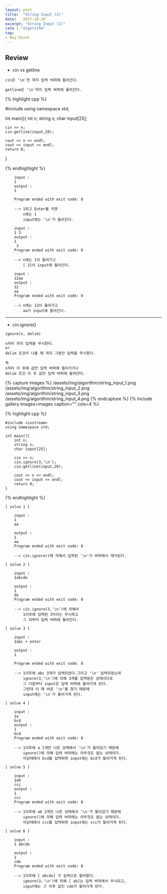 ```yaml
---
layout: post
title:  "String Input (2)"
date:   2017-10-20
excerpt: "String Input (2)"
cate : "algorithm"
tag:
- Key Point
---
```


## Review

* cin vs getline

```
cin은 '\n'전 까지 입력 버퍼에 들어간다.

getline은 '\n'까지 입력 버퍼에 들어간다.
```

{% highlight cpp %}

#include <iostream>
using namespace std;

int main(){
    int n;
    string s;
    char input[25];
    
    cin >> n;
    cin.getline(input,20);
    
    cout << n << endl;
    cout << input << endl;
    return 0;
}


{% endhighlight %}

```
    input : 
    1
    output : 
    1
     
    Program ended with exit code: 0

    --> 1하고 Enter를 치면 
        n에는 1
        input에는 '\n'가 들어간다.
```

```
    input :
    1 3
    output : 
    1
     3
    Program ended with exit code: 0

    --> n에는 1이 들어가고 
        [ 3]이 input에 들어간다.
```

```
    input : 
    12aa
    output : 
    12
    aa
    Program ended with exit code: 0

    --> n에는 12이 들어가고 
        aa가 input에 들어간다.

```     
 
 ---


 * cin.ignore()

```
ignore(n, delim)

n자리 까지 입력을 무시한다.
or
delim 조건이 나올 때 까지 그동안 입력을 무시한다.

즉
n자리 이 후에 값만 입력 버퍼에 들어가거나
delim 조건 이 후 값만 입력 버퍼에 들어간다.
```
    

{% capture images %}
    /assets/img/algorithm/string_input_1.png
    /assets/img/algorithm/string_input_2.png
    /assets/img/algorithm/string_input_3.png
    /assets/img/algorithm/string_input_4.png
{% endcapture %}
{% include gallery images=images caption="" cols=4 %}

 {% highlight cpp %}

    #include <iostream>
    using namespace std;

    int main(){
        int n;
        string s;
        char input[25];
        
        cin >> n;
        cin.ignore(3,'\n');
        cin.getline(input,20);
        
        cout << n << endl;
        cout << input << endl;
        return 0;
    }


{% endhighlight %}

```
[ solve 1 ]

    input : 
    1
    aa
    
    output : 
    1
    aa
    Program ended with exit code: 0

    --> cin.ignore()에 의해서 입력된 '\n'가 버퍼에서 제거된다.
```

```
[ solve 2 ]

    input : 
    1abcde
    
    output : 
    1
    de
    Program ended with exit code: 0

    --> cin.ignore(3,'\n')에 의해서 
        1이후에 입력된 3자리는 무시하고 
        그 뒤부터 입력 버퍼에 들어간다.
```

```
[ solve 3 ]

    input : 
    1abc + enter
    
    output : 
    1
    
    Program ended with exit code: 0

    --> 1이후에 abc 3개가 입력되었다.그리고 '\n' 입력되었는데
        ignore(3,'\n')에 의해 3개를 입력받은 상태이므로
        그 다음부터 input은 입력 버퍼에 들어가게 된다.
        그런데 이 때 바로 '\n'를 쳤기 때문에
        input에는 '\n'가 들어가게 된다.
```

```
[ solve 4 ]

    input : 
    1a
    bcd
    output : 
    1
    bcd
    Program ended with exit code: 0

    --> 1이후에 a 1개만 나온 상태에서 '\n'가 들어갔기 때문에
        ignore()에 의해 입력 버퍼에는 아무것도 없는 상태이다.
        이상태에서 bcd를 입력하면 input에는 bcd가 들어가게 된다.
```

```
[ solve 5 ]

    input : 
    1ab
    ccc
    output : 
    1
    ccc
    Program ended with exit code: 0

    --> 1이후에 ab 2개만 나온 상태에서 '\n'가 들어갔기 때문에
        ignore()에 의해 입력 버퍼에는 아무것도 없는 상태이다.
        이상태에서 ccc를 입력하면 input에는 ccc가 들어가게 된다.
```

```
[ solve 6 ]

    input : 
    1 abcde

    output : 
    1
    cde
    Program ended with exit code: 0

    --> 1이후에 [ abcde] 가 입력으로 들어왔다.
        ignore(3,'\n')에 의해 [ ab]는 입력 버퍼에서 무시되고,
        input에는 그 이후 값인 cde가 들어가게 된다.
```     

